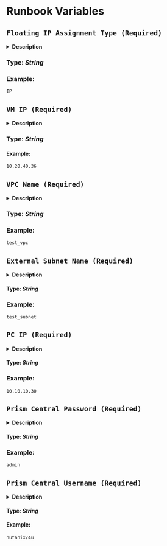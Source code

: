 # Runbook Variables

## **`Floating IP Assignment Type (Required)`** 

  <details>
  <summary><b>Description</b></summary>
  Floating IP assignment refers to a network configuration in which an IP address is not permanently tied to a specific device or network interface. Instead, the IP address can be dynamically assigned to different devices or interfaces as needed.
  </details>  
    
  ### **Type:** _String_

  ### **Example:**
  ```
  IP
  ```

## **`VM IP (Required)`**

  <details>
    <summary><b>Description</b></summary>
    When referring to a "VM IP," it typically means the IP address assigned to a specific virtual machine (VM). In a virtualized environment, each VM is typically allocated its own unique IP address, allowing it to communicate with other devices on the network
  </details>

  ### **Type:** _String_

  #### **Example:**
  ```
 10.20.40.36
  ```

## **`VPC Name (Required)`**

  <details>
    <summary><b>Description</b></summary>
    This variable represents the name of a Nutanix Virtual Private Cloud (VPC) and is used to identify and reference a specific VPC within a Nutanix environment.
    Nutanix VPC (Virtual Private Cloud) is a virtual network infrastructure provided by Nutanix for managing and organizing resources within a cloud environment. It is designed to create isolated network environments where virtual machines (VMs) and other resources can be deployed and interconnected securely.

    In Nutanix, a VPC allows users to define their own private network space with its own IP address range, subnets, and routing rules. It provides a logical abstraction of the network infrastructure, enabling users to create multiple VPCs within a Nutanix cluster and isolate resources based on different requirements, applications, or tenants.

    Key features and benefits of Nutanix VPC include:

      Network Isolation: VPCs enable logical network isolation, allowing different environments or tenants to operate independently within their own private network space.

      IP Address Management: Users can define their IP address range and subnets for each VPC, ensuring efficient IP address management and minimizing conflicts.

      Security and Segmentation: VPCs provide security controls, such as security groups, network access control lists (ACLs), and routing policies, to enforce access control and traffic segmentation between different VPCs or resources.

      Scalability and Flexibility: Nutanix VPCs can be easily scaled up or down based on resource requirements. They provide flexibility in terms of adding or removing subnets, updating IP address ranges, and adjusting network configurations.

      Connectivity Options: VPCs can be connected to other networks, such as on-premises data centers or external networks, using VPN (Virtual Private Network) or direct connectivity options, enabling hybrid cloud deployments.

    Nutanix VPCs play a vital role in managing and organizing the network infrastructure within Nutanix environments, enabling secure and isolated deployments of virtual resources.

  </details>

  ### **Type:** _String_

  ### **Example:**
  ```
  test_vpc
  ```

## **`External Subnet Name (Required)`**

  <details>
    <summary><b>Description</b></summary>
    This variable represents the name of the subnet that enables external connectivity for a Nutanix cluster. Its purpose is to assign external IP addresses to the virtual machines and networking resources such as load balancers within the cluster. The external subnet should have an adequate number of available IP addresses to handle the anticipated workload of the cluster. To ensure proper functionality of the cluster, it is crucial to keep the Nutanix.
  </details>

  #### **Type:** _String_

  ### **Example:**
  ```
  test_subnet
  ```

## **`PC IP (Required)`**

  <details>
  <summary><b>Description</b></summary>
   The Nutanix Prism Central IP is the network address or IP address of the Nutanix Prism Central management platform. It is the location where you can access the central management console for managing Nutanix clusters, including virtualization, storage, and networking resources. You can use this IP address to connect to the Prism Central instance from a web browser or through API calls to automate management tasks. It is important to keep the Nutanix Prism Central IP secure, as it provides access to the management platform and the Nutanix clusters it manages.
  </details>

  #### **Type:** _String_

  ### **Example:**
  ```
  10.10.10.30
  ```

  ## **`Prism Central Password (Required)`**

  <details>
    <summary><b>Description</b></summary>
    The Nutanix Prism Central Password variable is used to store the password that is used to authenticate with the Nutanix Prism Central management interface.

    Prism Central is a web-based management interface that provides a centralized view of multiple Nutanix clusters. The Nutanix Prism Central Password variable should be set to the password that corresponds to the username specified in the Nutanix Prism Central Username variable.

    It is important to ensure that the Nutanix Prism Central Password variable is kept secure and protected. The password should be stored in a secure manner, such as using a password manager or an encrypted file, and should not be shared with unauthorized individuals. Additionally, it is recommended to periodically change the password for security reasons.
   </details>

  #### **Type:** _String_

  ### **Example:**
  ```
  admin
  ```

## **`Prism Central Username (Required)`**

  <details>
  <summary><b>Description</b></summary>
  The Nutanix Prism Central Username variable is used to specify the username that is used to authenticate with the Nutanix Prism Central management interface.

  Prism Central is a web-based management interface that provides a centralized view of multiple Nutanix clusters. The Nutanix Prism Central Username variable should be set to the username that has been granted access to the Prism Central management interface.

  It is important to ensure that the Nutanix Prism Central Username variable is correctly configured and kept up-to-date to ensure that the Nutanix clusters can be managed effectively. The username specified in this variable should have the appropriate level of permissions to perform the required management tasks in Prism Central.
  </details>

  #### **Type:** _String_

  #### **Example:**
  ```
  nutanix/4u
  ```



